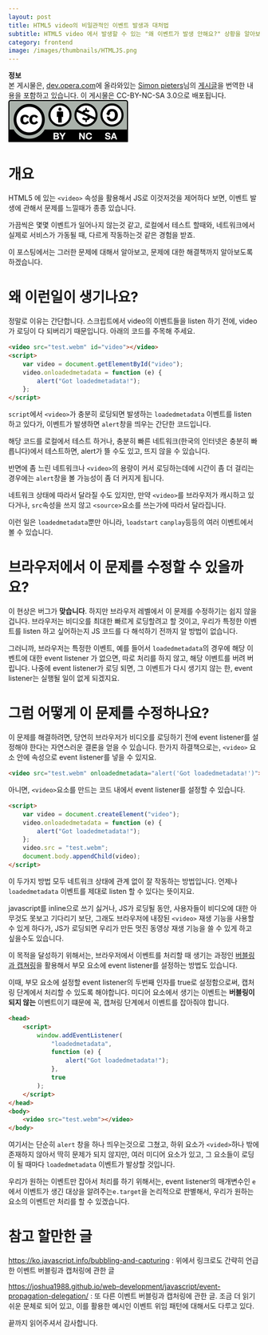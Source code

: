 ```yaml
---
layout: post
title: HTML5 video의 비일관적인 이벤트 발생과 대처법
subtitle: HTML5 video 에서 발생할 수 있는 "왜 이벤트가 발생 안해요?" 상황을 알아보고, 해결책까지 알아봅시다.
category: frontend
image: /images/thumbnails/HTMLJS.png
---
```


<p class="info">
<strong><i class="fas fa-info-circle"></i> 정보</strong><br>
<span>본 게시물은, <a href="https://dev.opera.com/">dev.opera.com</a>에 올라와있는 <a href="https://dev.opera.com/authors/simon-pieters/">Simon pieters</a>님의
<a href="https://dev.opera.com/articles/consistent-event-firing-with-html5-video/">게시글</a>을 번역한 내용을 포함하고 있습니다.
이 게시물은 CC-BY-NC-SA 3.0으로 배포됩니다.<img src="/images/ccl/by-nc-sa.svg" style="margin:0 0 0 auto;"></span>
</p>

# 개요

HTML5 에 있는 `<video>` 속성을 활용해서 JS로 이것저것을 제어하다 보면, 이벤트 발생에 관해서 문제를 느낄때가 종종 있습니다.

가끔씩은 몇몇 이벤트가 일어나지 않는것 같고, 로컬에서 테스트 할때와, 네트워크에서 실제로 서비스가 가동될 때, 다르게 작동하는것 같은 경험을 받죠.

이 포스팅에서는 그러한 문제에 대해서 알아보고, 문제에 대한 해결책까지 알아보도록 하겠습니다.

# 왜 이런일이 생기나요?

정말로 이유는 간단합니다. 스크립트에서 video의 이벤트들을 listen 하기 전에, video가 로딩이 다 되버리기 때문입니다. 아래의 코드를 주목해 주세요.

```html
<video src="test.webm" id="video"></video>
<script>
    var video = document.getElementById("video");
    video.onloadedmetadata = function (e) {
        alert("Got loadedmetadata!");
    };
</script>
```

`script`에서 `<video>`가 충분히 로딩되면 발생하는 `loadedmetadata` 이벤트를 listen 하고 있다가, 이벤트가 발생하면 `alert`창을 띄우는 간단한 코드입니다.

해당 코드를 로컬에서 테스트 하거나, 충분히 빠른 네트워크(한국의 인터넷은 충분히 빠릅니다)에서 테스트하면, alert가 뜰 수도 있고, 뜨지 않을 수 있습니다.

반면에 좀 느린 네트워크나 `<video>`의 용량이 커서 로딩하는데에 시간이 좀 더 걸리는 경우에는 `alert`창을 볼 가능성이 좀 더 커지게 됩니다.

네트워크 상태에 따라서 달라질 수도 있지만, 만약 `<video>`를 브라우저가 캐시하고 있다거나, `src`속성을 쓰지 않고 `<source>`요소를 쓰는가에 따라서 달라집니다.

이런 일은 `loadedmetadata`뿐만 아니라, `loadstart` `canplay`등등의 여러 이벤트에서 볼 수 있습니다.

# 브라우저에서 이 문제를 수정할 수 있을까요?

이 현상은 버그가 **맞습니다**. 하지만 브라우저 레벨에서 이 문제를 수정하기는 쉽지 않을겁니다. 브라우저는 비디오를 최대한 빠르게 로딩할려고 할 것이고, 우리가 특정한 이벤트를 listen 하고 싶어하는지 JS 코드를 다 해석하기 전까지 알 방법이 없습니다.

그러니까, 브라우저는 특정한 이벤트, 예를 들어서 `loadedmetadata`의 경우에 해당 이벤트에 대한 event listener 가 없으면, 따로 처리를 하지 않고, 해당 이벤트를 버려 버립니다. 나중에 event listener가 로딩 되면, 그 이벤트가 다시 생기지 않는 한, event listener는 실행될 일이 없게 되겠지요.

# 그럼 어떻게 이 문제를 수정하나요?

이 문제를 해결하려면, 당연히 브라우저가 비디오를 로딩하기 전에 event listener를 설정해야 한다는 자연스러운 결론을 얻을 수 있습니다. 한가지 하결책으로는, `<video>` 요소 안에 속성으로 event listener를 넣을 수 있지요.

```html
<video src="test.webm" onloadedmetadata="alert('Got loadedmetadata!')"></video>
```

아니면, `<video>`요소를 만드는 코드 내에서 event listener를 설정할 수 있습니다.

```html
<script>
    var video = document.createElement("video");
    video.onloadedmetadata = function (e) {
        alert("Got loadedmetadata!");
    };
    video.src = "test.webm";
    document.body.appendChild(video);
</script>
```

이 두가지 방법 모두 네트워크 상태에 관계 없이 잘 작동하는 방법입니다. 언제나 `loadedmetadata` 이벤트를 제대로 listen 할 수 있다는 뜻이지요.

javascript를 inline으로 쓰기 싫거나, JS가 로딩될 동안, 사용자들이 비디오에 대한 아무것도 못보고 기다리기 보단, 그래도 브라우저에 내장된 `<video>` 재생 기능을 사용할 수 있게 하다가, JS가 로딩되면 우리가 만든 멋진 동영상 재생 기능을 쓸 수 있게 하고 싶을수도 있습니다.

이 목적을 달성하기 위해서는, 브라우저에서 이벤트를 처리할 때 생기는 과정인 [버블링과 캡쳐링](https://ko.javascript.info/bubbling-and-capturing)을 활용해서 부모 요소에 event listener를 설정하는 방법도 있습니다.

이때, 부모 요소에 설정할 event listener의 두번째 인자를 true로 설정함으로써, 캡처링 단계에서 처리할 수 있도록 해야합니다. 미디어 요소에서 생기는 이벤트는 **버블링이 되지 않는** 이벤트이기 떄문에 꼭, 캡쳐링 단계에서 이벤트를 잡아줘야 합니다.

```html
<head>
    <script>
        window.addEventListener(
            "loadedmetadata",
            function (e) {
                alert("Got loadedmetadata!");
            },
            true
        );
    </script>
</head>
<body>
    <video src="test.webm"></video>
</body>
```
여기서는 단순히 `alert` 창을 하나 띄우는것으로 그쳤고, 하위 요소가 `<vided>`하나 밖에 존재하지 않아서 딱히 문제가 되지 않지만, 여러 미디어 요소가 있고, 그 요소들이 로딩이 될 때마다 `loadedmetadata` 이벤트가 발상할 것입니다.

우리가 원하는 이벤트만 잡아서 처리를 하기 위해서는, event listener의 매개변수인 `e` 에서 이벤트가 생긴 대상을 알려주는`e.target`을 논리적으로 판별해서, 우리가 원하는 요소의 이벤트만 처리를 할 수 있겠습니다.

# 참고 할만한 글
<https://ko.javascript.info/bubbling-and-capturing> : 위에서 링크로도 간략히 언급한 이벤트 버블링과 캡처링에 관한 글

<https://joshua1988.github.io/web-development/javascript/event-propagation-delegation/> : 또 다른 이벤트 버블링과 캡처링에 관한 글.  조금 더 읽기 쉬운 문체로 되어 있고, 이를 활용한 예시인 이벤트 위임 패턴에 대해서도 다루고 있다.

끝까지 읽어주셔서 감사합니다.